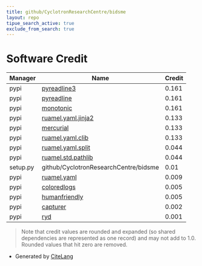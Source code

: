```yaml
---
title: github/CyclotronResearchCentre/bidsme
layout: repo
tipue_search_active: true
exclude_from_search: true
---
```

# Software Credit

|Manager|Name|Credit|
|-------|----|------|
|pypi|[pyreadline3](https://pypi.python.org/pypi/pyreadline3/)|0.161|
|pypi|[pyreadline](http://ipython.org/pyreadline.html)|0.161|
|pypi|[monotonic](https://github.com/atdt/monotonic)|0.161|
|pypi|[ruamel.yaml.jinja2](https://sourceforge.net/p/ruamel-yaml-jinja2/code/ci/default/tree)|0.133|
|pypi|[mercurial](https://mercurial-scm.org/)|0.133|
|pypi|[ruamel.yaml.clib](https://sourceforge.net/p/ruamel-yaml-clib/code/ci/default/tree)|0.133|
|pypi|[ruamel.yaml.split](https://sourceforge.net/p/ruamel-yaml-split/code/ci/default/tree)|0.044|
|pypi|[ruamel.std.pathlib](https://sourceforge.net/p/ruamel-std-pathlib/code/ci/default/tree)|0.044|
|setup.py|github/CyclotronResearchCentre/bidsme|0.01|
|pypi|[ruamel.yaml](https://sourceforge.net/p/ruamel-yaml/)|0.009|
|pypi|[coloredlogs](https://coloredlogs.readthedocs.io)|0.005|
|pypi|[humanfriendly](https://humanfriendly.readthedocs.io)|0.005|
|pypi|[capturer](https://capturer.readthedocs.io)|0.002|
|pypi|[ryd](https://sourceforge.net/p/ryd/)|0.001|


> Note that credit values are rounded and expanded (so shared dependencies are represented as one record) and may not add to 1.0. Rounded values that hit zero are removed.


- Generated by [CiteLang](https://github.com/vsoch/citelang)
